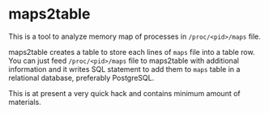 # maps2table
This is a tool to analyze memory map of processes in `/proc/<pid>/maps` file.

maps2table creates a table to store each lines of `maps` file into a table row.
You can just feed `/proc/<pid>/maps` file to maps2table with additional information
and it writes SQL statement to add them to `maps` table in a relational database,
preferably PostgreSQL.

This is at present a very quick hack and contains minimum amount of materials.

